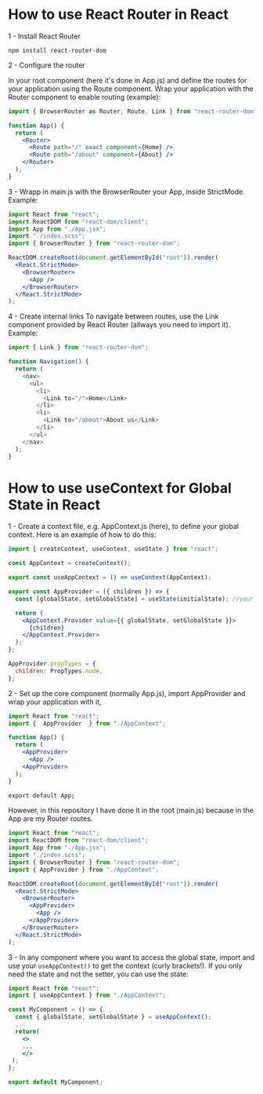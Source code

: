 # How to use React Router in React

1 - Install React Router

`npm install react-router-dom`

2 - Configure the router

In your root component (here it's done in App.js) and define the routes for your application using the Route component. Wrap your application with the Router component to enable routing (example):

```jsx
import { BrowserRouter as Router, Route, Link } from "react-router-dom";

function App() {
  return (
    <Router>
      <Route path="/" exact component={Home} />
      <Route path="/about" component={About} />
    </Router>
  );
}
```

3 - Wrapp in main.js with the BrowserRouter your App, inside StrictMode. Example:

```jsx
import React from "react";
import ReactDOM from "react-dom/client";
import App from "./App.jsx";
import "./index.scss";
import { BrowserRouter } from "react-router-dom";

ReactDOM.createRoot(document.getElementById("root")).render(
  <React.StrictMode>
    <BrowserRouter>
      <App />
    </BrowserRouter>
  </React.StrictMode>
);
```

4 - Create internal links
To navigate between routes, use the Link component provided by React Router (allways you need to import it). Example:

```js
import { Link } from "react-router-dom";

function Navigation() {
  return (
    <nav>
      <ul>
        <li>
          <Link to="/">Home</Link>
        </li>
        <li>
          <Link to="/about">About us</Link>
        </li>
      </ul>
    </nav>
  );
}
```

# How to use useContext for Global State in React

1 - Create a context file, e.g. AppContext.js (here), to define your global context. Here is an example of how to do this:

```jsx
import { createContext, useContext, useState } from "react";

const AppContext = createContext();

export const useAppContext = () => useContext(AppContext);

export const AppProvider = ({ children }) => {
  const [globalState, setGlobalState] = useState(initialState); //your initial state: 0, "", [], etc..

  return (
    <AppContext.Provider value={{ globalState, setGlobalState }}>
      {children}
    </AppContext.Provider>
  );
};

AppProvider.propTypes = {
  children: PropTypes.node,
};
```

2 - Set up the core component (normally App.js), import AppProvider and wrap your application with it,

```jsx
import React from "react";
import {  AppProvider  } from "./AppContext";

function App() {
  return (
    <AppProvider>
      <App />
    <AppProvider>
  );
}

export default App;
```

However, in this repository I have done it in the root (main.js) because in the App are my Router routes.

```jsx
import React from "react";
import ReactDOM from "react-dom/client";
import App from "./App.jsx";
import "./index.scss";
import { BrowserRouter } from "react-router-dom";
import { AppProvider } from "./AppContext";

ReactDOM.createRoot(document.getElementById("root")).render(
  <React.StrictMode>
    <BrowserRouter>
      <AppProvider>
        <App />
      </AppProvider>
    </BrowserRouter>
  </React.StrictMode>
);
```

3 - In any component where you want to access the global state, import and use your `useAppContext()` to get the context (curly brackets!). If you only need the state and not the setter, you can use the state:

```jsx
import React from "react";
import { useAppContext } from "./AppContext";

const MyComponent = () => {
  const { globalState, setGlobalState } = useAppContext();
  ...
  return(
    <>
    ...
    </>
 );
};

export default MyComponent;
```
